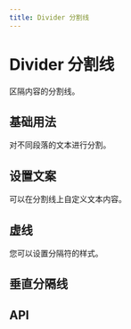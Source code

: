 ```yaml
---
title: Divider 分割线
---
```


# Divider 分割线

区隔内容的分割线。

## 基础用法

对不同段落的文本进行分割。

<demo-preview2 path="./def.vue" />

## 设置文案

可以在分割线上自定义文本内容。

<demo-preview2 path="./textLine.vue" />

## 虚线

您可以设置分隔符的样式。

<demo-preview2 path="./dottedLine.vue" />

## 垂直分隔线

<demo-preview2 path="./vertical.vue" />

## API

<API src="./divider.json" lang="zh"></API>

